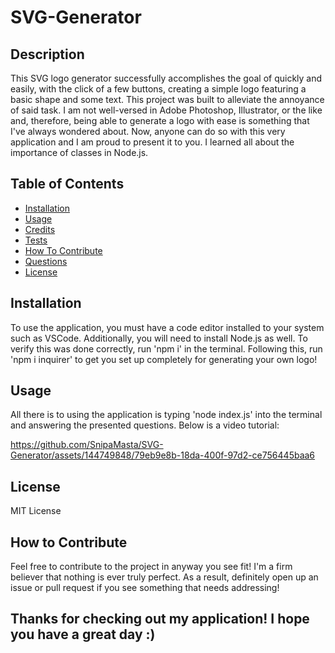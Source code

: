 # SVG-Generator

## Description

This SVG logo generator successfully accomplishes the goal of quickly and easily, with the click of a few buttons, creating a simple logo featuring a basic shape and some text. This project was built to alleviate the annoyance of said task. I am not well-versed in Adobe Photoshop, Illustrator, or the like and, therefore, being able to generate a logo with ease is something that I've always wondered about. Now, anyone can do so with this very application and I am proud to present it to you. I learned all about the importance of classes in Node.js.

## Table of Contents

- [Installation](#installation)
- [Usage](#usage)
- [Credits](#credits)
- [Tests](#tests)
- [How To Contribute](#contribution)
- [Questions](#questions)
- [License](#license)

## Installation

To use the application, you must have a code editor installed to your system such as VSCode. Additionally, you will need to install Node.js as well. To verify this was done correctly, run 'npm i' in the terminal. Following this, run 'npm i inquirer' to get you set up completely for generating your own logo!

## Usage

All there is to using the application is typing 'node index.js' into the terminal and answering the presented questions. Below is a video tutorial:

https://github.com/SnipaMasta/SVG-Generator/assets/144749848/79eb9e8b-18da-400f-97d2-ce756445baa6


## License

MIT License 

## How to Contribute

Feel free to contribute to the project in anyway you see fit! I'm a firm believer that nothing is ever truly perfect. As a result, definitely open up an issue or pull request if you see something that needs addressing!

## Thanks for checking out my application! I hope you have a great day :)
